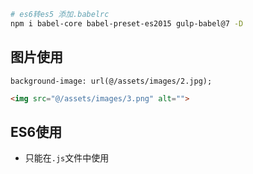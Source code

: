 ```bash
# es6转es5 添加.babelrc
npm i babel-core babel-preset-es2015 gulp-babel@7 -D
```

## 图片使用
```less
background-image: url(@/assets/images/2.jpg);
```
```html
<img src="@/assets/images/3.png" alt="">
```

## ES6使用
* 只能在`.js`文件中使用